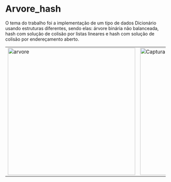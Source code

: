 # Arvore_hash
O tema do trabalho foi a implementação de um tipo de dados Dicionário usando estruturas diferentes, sendo elas: árvore binária não balanceada, hash com solução de colisão por listas lineares e hash com solução de colisão por endereçamento aberto.

<table>
  <tr>
    <td><img src="https://github.com/nojirilucas/Arvore_hash/assets/103136574/ac20c900-bb7f-434c-b6e9-16f8769c077c" alt="arvore" width="400"></td>
    <td><img src="https://github.com/nojirilucas/Arvore_hash/assets/103136574/0e16a712-5dcf-4d5b-83a0-e73cf6afb5db" alt="Captura de tela de 2023-07-21 15-53-54" width="400"></td>
  </tr>
</table>
